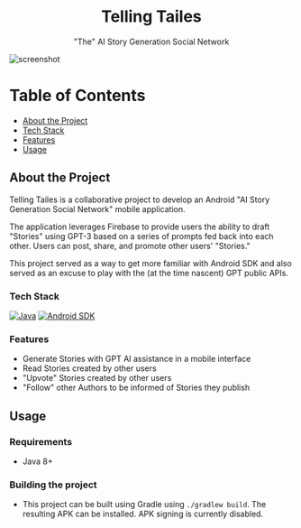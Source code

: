 <div align="center">

  <h1>Telling Tailes</h1>
  
  <p>
    "The" AI Story Generation Social Network
  </p>

</div>

![screenshot](preview.png)

# Table of Contents

- [About the Project](#about-the-project)
- [Tech Stack](#tech-stack)
- [Features](#features)
- [Usage](#usage)

## About the Project

Telling Tailes is a collaborative project to develop an Android "AI Story Generation Social Network" mobile application. 

The application leverages Firebase to provide users the ability to draft "Stories" using GPT-3 based on a series of prompts fed back into each other. Users can post, share, and promote other users' "Stories."

This project served as a way to get more familiar with Android SDK and also served as an excuse to play with the (at the time nascent) GPT public APIs.

<!-- TechStack -->
### Tech Stack

[![Java](https://img.shields.io/badge/Java-%23ED8B00.svg?logo=openjdk&logoColor=white)](#)
[![Android SDK](https://img.shields.io/badge/Android-3DDC84?style=for-the-badge&logo=android&logoColor=white)](#)

<!-- Features -->
### Features

* Generate Stories with GPT AI assistance in a mobile interface
* Read Stories created by other users
* "Upvote" Stories created by other users
* "Follow" other Authors to be informed of Stories they publish

## Usage 
### Requirements
* Java 8+ 

### Building the project 
* This project can be built using Gradle using `./gradlew build`. The resulting APK can be installed. APK signing is currently disabled.
